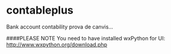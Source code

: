 contableplus
============

Bank account contability
prova de canvis...

####PLEASE NOTE
You need to have installed wxPython for UI:
http://www.wxpython.org/download.php
